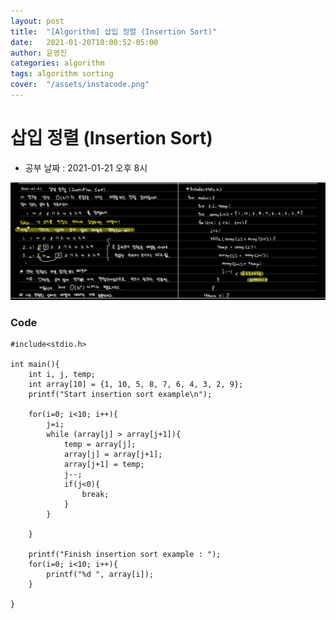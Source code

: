 ```yaml
---
layout: post
title:  "[Algorithm] 삽입 정렬 (Insertion Sort)"
date:   2021-01-20T10:00:52-05:00
author: 윤영진
categories: algorithm 
tags: algorithm sorting
cover:  "/assets/instacode.png"
---
```

# 삽입 정렬 (Insertion Sort)

* 공부 날짜 : 2021-01-21 오후 8시

![Alt text](/assets/algorithm/2021-01-21_insertion_sort.png "필기")

### Code

```
#include<stdio.h>

int main(){
    int i, j, temp;
    int array[10] = {1, 10, 5, 8, 7, 6, 4, 3, 2, 9};
    printf("Start insertion sort example\n");

    for(i=0; i<10; i++){
        j=i;
        while (array[j] > array[j+1]){
            temp = array[j];
            array[j] = array[j+1];
            array[j+1] = temp;
            j--;
            if(j<0){
                break;
            }
        }
        
    }

    printf("Finish insertion sort example : ");
    for(i=0; i<10; i++){
        printf("%d ", array[i]);
    }

}
```

